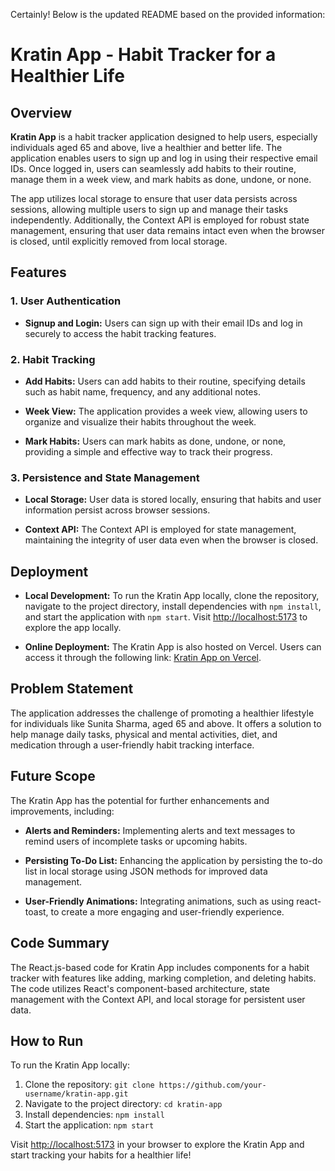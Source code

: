 Certainly! Below is the updated README based on the provided information:

# Kratin App - Habit Tracker for a Healthier Life

## Overview

**Kratin App** is a habit tracker application designed to help users, especially individuals aged 65 and above, live a healthier and better life. The application enables users to sign up and log in using their respective email IDs. Once logged in, users can seamlessly add habits to their routine, manage them in a week view, and mark habits as done, undone, or none.

The app utilizes local storage to ensure that user data persists across sessions, allowing multiple users to sign up and manage their tasks independently. Additionally, the Context API is employed for robust state management, ensuring that user data remains intact even when the browser is closed, until explicitly removed from local storage.

## Features

### 1. User Authentication

- **Signup and Login:** Users can sign up with their email IDs and log in securely to access the habit tracking features.

### 2. Habit Tracking

- **Add Habits:** Users can add habits to their routine, specifying details such as habit name, frequency, and any additional notes.

- **Week View:** The application provides a week view, allowing users to organize and visualize their habits throughout the week.

- **Mark Habits:** Users can mark habits as done, undone, or none, providing a simple and effective way to track their progress.

### 3. Persistence and State Management

- **Local Storage:** User data is stored locally, ensuring that habits and user information persist across browser sessions.

- **Context API:** The Context API is employed for state management, maintaining the integrity of user data even when the browser is closed.

## Deployment

- **Local Development:** To run the Kratin App locally, clone the repository, navigate to the project directory, install dependencies with `npm install`, and start the application with `npm start`. Visit [http://localhost:5173](http://localhost:5173) to explore the app locally.

- **Online Deployment:** The Kratin App is also hosted on Vercel. Users can access it through the following link: [Kratin App on Vercel](https://kratin-software.vercel.app/).

## Problem Statement

The application addresses the challenge of promoting a healthier lifestyle for individuals like Sunita Sharma, aged 65 and above. It offers a solution to help manage daily tasks, physical and mental activities, diet, and medication through a user-friendly habit tracking interface.

## Future Scope

The Kratin App has the potential for further enhancements and improvements, including:

- **Alerts and Reminders:** Implementing alerts and text messages to remind users of incomplete tasks or upcoming habits.

- **Persisting To-Do List:** Enhancing the application by persisting the to-do list in local storage using JSON methods for improved data management.

- **User-Friendly Animations:** Integrating animations, such as using react-toast, to create a more engaging and user-friendly experience.

## Code Summary

The React.js-based code for Kratin App includes components for a habit tracker with features like adding, marking completion, and deleting habits. The code utilizes React's component-based architecture, state management with the Context API, and local storage for persistent user data.

## How to Run

To run the Kratin App locally:

1. Clone the repository: `git clone https://github.com/your-username/kratin-app.git`
2. Navigate to the project directory: `cd kratin-app`
3. Install dependencies: `npm install`
4. Start the application: `npm start`

Visit [http://localhost:5173](http://localhost:5173) in your browser to explore the Kratin App and start tracking your habits for a healthier life!

